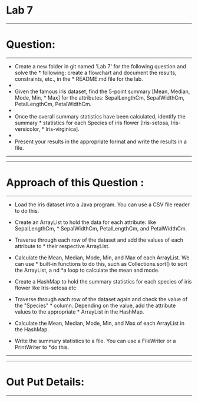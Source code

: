 # Lab 7
***************
# Question:
***************
* Create a new folder in git named 'Lab 7' for the following question and solve the * following: create a flowchart and document the results, constraints, etc., in the * README.md file for the lab.
* 
* Given the famous iris dataset, find the 5-point summary [Mean, Median, Mode, Min, * Max] for the attributes: SepalLengthCm, SepalWidthCm, PetalLengthCm, PetalWidthCm.
* 
* Once the overall summary statistics have been calculated, identify the summary * statistics for each Species of iris flower [Iris-setosa, Iris-versicolor, * Iris-virginica].
* 
* Present your results in the appropriate format and write the results in a file.


*************************************************************************************


******************************
# Approach of this Question :
******************************

* Load the iris dataset into a Java program. You can use a CSV file reader to do 
      this.

* Create an ArrayList to hold the data for each attribute:
    like  SepalLengthCm, * SepalWidthCm, PetalLengthCm, and PetalWidthCm.

* Traverse through each row of the dataset and add the values of each attribute   to * their respective ArrayList.

* Calculate the Mean, Median, Mode, Min, and Max of each ArrayList.
       We  can use * built-in functions to do this, such as Collections.sort() to sort the ArrayList, a nd *a loop to calculate the mean and mode.

* Create a HashMap to hold the summary statistics for each species of iris flower 
   like Iris-setosa  etc

* Traverse through each row of the dataset again and check the value of the         "Species" * column. 
 Depending on the value, add the attribute values to the appropriate * ArrayList in the HashMap.

* Calculate the Mean, Median, Mode, Min, and Max of each ArrayList in the HashMap.

* Write the summary statistics to a file. You can use a FileWriter or a PrintWriter to *do this.


**************************************************************************************************************************************************************************

***************************
# Out Put Details:
***************************




